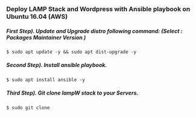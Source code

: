 ### Deploy LAMP Stack and Wordpress with Ansible playbook on Ubuntu 16.04 (AWS)

##### First Step). Update and Upgrade distro following command: (Select : Packages Maintainer Version )
```
$ sudo apt update -y && sudo apt dist-upgrade -y
```
##### Second Step). Install ansible playbook.
```
$ sudo apt install ansible -y
```
##### Third Step). Git clone lampW stack to your Servers.
```
$ sudo git clone 
```

